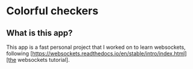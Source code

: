 Colorful checkers
===

## What is this app?
This app is a fast personal project that I worked on to learn 
websockets, following [https://websockets.readthedocs.io/en/stable/intro/index.html][the websockets tutorial].

